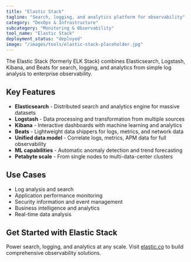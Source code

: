 ```yaml
---
title: "Elastic Stack"
tagline: "Search, logging, and analytics platform for observability"
category: "DevOps & Infrastructure"
subcategory: "Monitoring & Observability"
tool_name: "Elastic Stack"
deployment_status: "deployed"
image: "/images/tools/elastic-stack-placeholder.jpg"
---
```

The Elastic Stack (formerly ELK Stack) combines Elasticsearch, Logstash, Kibana, and Beats for search, logging, and analytics from simple log analysis to enterprise observability.

## Key Features

- **Elasticsearch** - Distributed search and analytics engine for massive datasets
- **Logstash** - Data processing and transformation from multiple sources
- **Kibana** - Interactive dashboards with machine learning and analytics
- **Beats** - Lightweight data shippers for logs, metrics, and network data
- **Unified data model** - Correlate logs, metrics, APM data for full observability
- **ML capabilities** - Automatic anomaly detection and trend forecasting
- **Petabyte scale** - From single nodes to multi-data-center clusters

## Use Cases

- Log analysis and search
- Application performance monitoring
- Security information and event management
- Business intelligence and analytics
- Real-time data analysis

## Get Started with Elastic Stack

Power search, logging, and analytics at any scale. Visit [elastic.co](https://www.elastic.co) to build comprehensive observability solutions.
